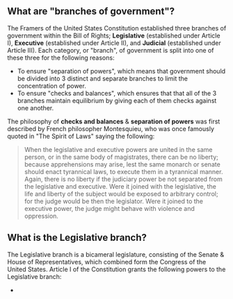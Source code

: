 ## What are "branches of government"?

The Framers of the United States Constitution established three branches of government within the Bill of Rights; **Legislative** (established under Article I), **Executive** (established under Article II), and **Judicial** (established under Article III). Each category, or "branch", of government is split into one of these three for the following reasons:

- To ensure "separation of powers", which means that government should be divided into 3 distinct and separate branches to limit the concentration of power.
- To ensure "checks and balances", which ensures that that all of the 3 branches maintain equilibrium by giving each of them checks against one another.

The philosophy of **checks and balances** & **separation of powers** was first described by French philosopher Montesquieu, who was once famously quoted in "The Spirit of Laws" saying the following:

>When the legislative and executive powers are united in the same person, or in the same body of magistrates, there can be no liberty; because apprehensions may arise, lest the same monarch or senate should enact tyrannical laws, to execute them in a tyrannical manner. Again, there is no liberty if the judiciary power be not separated from the legislative and executive. Were it joined with the legislative, the life and liberty of the subject would be exposed to arbitrary control; for the judge would be then the legislator. Were it joined to the executive power, the judge might behave with violence and oppression.

## What is the Legislative branch?

The Legislative branch is a bicameral legislature, consisting of the Senate & House of Representatives, which combined form the Congress of the United States. Article I of the Constitution grants the following powers to the Legislative branch:

- 
